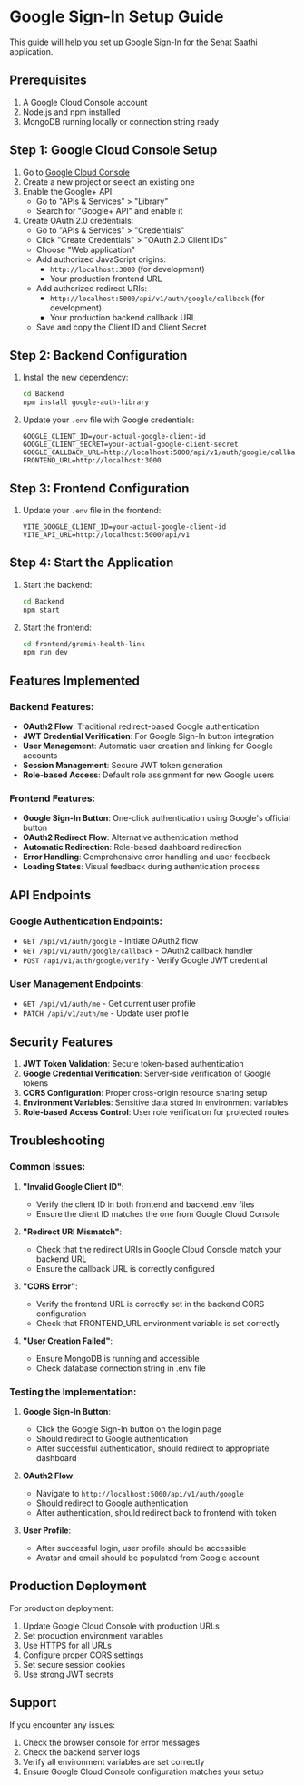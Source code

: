 # Google Sign-In Setup Guide

This guide will help you set up Google Sign-In for the Sehat Saathi application.

## Prerequisites

1. A Google Cloud Console account
2. Node.js and npm installed
3. MongoDB running locally or connection string ready

## Step 1: Google Cloud Console Setup

1. Go to [Google Cloud Console](https://console.cloud.google.com/)
2. Create a new project or select an existing one
3. Enable the Google+ API:
   - Go to "APIs & Services" > "Library"
   - Search for "Google+ API" and enable it
4. Create OAuth 2.0 credentials:
   - Go to "APIs & Services" > "Credentials"
   - Click "Create Credentials" > "OAuth 2.0 Client IDs"
   - Choose "Web application"
   - Add authorized JavaScript origins:
     - `http://localhost:3000` (for development)
     - Your production frontend URL
   - Add authorized redirect URIs:
     - `http://localhost:5000/api/v1/auth/google/callback` (for development)
     - Your production backend callback URL
   - Save and copy the Client ID and Client Secret

## Step 2: Backend Configuration

1. Install the new dependency:
   ```bash
   cd Backend
   npm install google-auth-library
   ```

2. Update your `.env` file with Google credentials:
   ```env
   GOOGLE_CLIENT_ID=your-actual-google-client-id
   GOOGLE_CLIENT_SECRET=your-actual-google-client-secret
   GOOGLE_CALLBACK_URL=http://localhost:5000/api/v1/auth/google/callback
   FRONTEND_URL=http://localhost:3000
   ```

## Step 3: Frontend Configuration

1. Update your `.env` file in the frontend:
   ```env
   VITE_GOOGLE_CLIENT_ID=your-actual-google-client-id
   VITE_API_URL=http://localhost:5000/api/v1
   ```

## Step 4: Start the Application

1. Start the backend:
   ```bash
   cd Backend
   npm start
   ```

2. Start the frontend:
   ```bash
   cd frontend/gramin-health-link
   npm run dev
   ```

## Features Implemented

### Backend Features:
- **OAuth2 Flow**: Traditional redirect-based Google authentication
- **JWT Credential Verification**: For Google Sign-In button integration
- **User Management**: Automatic user creation and linking for Google accounts
- **Session Management**: Secure JWT token generation
- **Role-based Access**: Default role assignment for new Google users

### Frontend Features:
- **Google Sign-In Button**: One-click authentication using Google's official button
- **OAuth2 Redirect Flow**: Alternative authentication method
- **Automatic Redirection**: Role-based dashboard redirection
- **Error Handling**: Comprehensive error handling and user feedback
- **Loading States**: Visual feedback during authentication process

## API Endpoints

### Google Authentication Endpoints:
- `GET /api/v1/auth/google` - Initiate OAuth2 flow
- `GET /api/v1/auth/google/callback` - OAuth2 callback handler
- `POST /api/v1/auth/google/verify` - Verify Google JWT credential

### User Management Endpoints:
- `GET /api/v1/auth/me` - Get current user profile
- `PATCH /api/v1/auth/me` - Update user profile

## Security Features

1. **JWT Token Validation**: Secure token-based authentication
2. **Google Credential Verification**: Server-side verification of Google tokens
3. **CORS Configuration**: Proper cross-origin resource sharing setup
4. **Environment Variables**: Sensitive data stored in environment variables
5. **Role-based Access Control**: User role verification for protected routes

## Troubleshooting

### Common Issues:

1. **"Invalid Google Client ID"**:
   - Verify the client ID in both frontend and backend .env files
   - Ensure the client ID matches the one from Google Cloud Console

2. **"Redirect URI Mismatch"**:
   - Check that the redirect URIs in Google Cloud Console match your backend URL
   - Ensure the callback URL is correctly configured

3. **"CORS Error"**:
   - Verify the frontend URL is correctly set in the backend CORS configuration
   - Check that FRONTEND_URL environment variable is set correctly

4. **"User Creation Failed"**:
   - Ensure MongoDB is running and accessible
   - Check database connection string in .env file

### Testing the Implementation:

1. **Google Sign-In Button**:
   - Click the Google Sign-In button on the login page
   - Should redirect to Google authentication
   - After successful authentication, should redirect to appropriate dashboard

2. **OAuth2 Flow**:
   - Navigate to `http://localhost:5000/api/v1/auth/google`
   - Should redirect to Google authentication
   - After authentication, should redirect back to frontend with token

3. **User Profile**:
   - After successful login, user profile should be accessible
   - Avatar and email should be populated from Google account

## Production Deployment

For production deployment:

1. Update Google Cloud Console with production URLs
2. Set production environment variables
3. Use HTTPS for all URLs
4. Configure proper CORS settings
5. Set secure session cookies
6. Use strong JWT secrets

## Support

If you encounter any issues:
1. Check the browser console for error messages
2. Check the backend server logs
3. Verify all environment variables are set correctly
4. Ensure Google Cloud Console configuration matches your setup